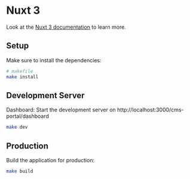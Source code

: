 # Nuxt 3

Look at the [Nuxt 3 documentation](https://nuxt.com/docs/getting-started/introduction) to learn more.

## Setup

Make sure to install the dependencies:

```bash
# makefile
make install
```

## Development Server

Dashboard: Start the development server on http://localhost:3000/cms-portal/dashboard

```bash
make dev
```

## Production

Build the application for production:

```bash
make build
```